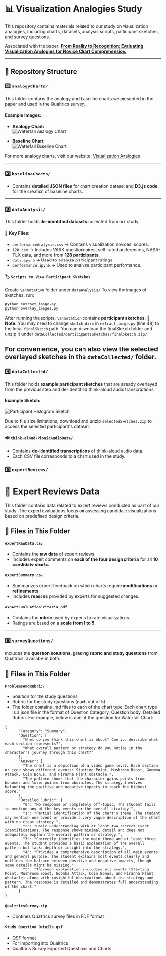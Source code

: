 # 📊 Visualization Analogies Study

This repository contains materials related to our study on visualization analogies, including charts, datasets, analysis scripts, participant sketches, and survey questions.

Associated with the paper: [**From Reality to Recognition: Evaluating Visualization Analogies for Novice Chart Comprehension.**](https://osf.io/preprints/osf/up6e5_v1)

---

## 📁 Repository Structure

### 1️⃣ `analogyCharts/`
This folder contains the analogy and baseline charts we presented in the paper and used in the Qualtrics survey.

#### Example Images:
- **Analogy Chart:**  
  ![Waterfall Analogy Chart](https://github.com/hivelabuoft/AnalogyVis/blob/main/analogyCharts/Waterfall/WaterfallA.png?raw=true)

- **Baseline Chart:**  
  ![Waterfall Baseline Chart](https://github.com/hivelabuoft/AnalogyVis/blob/main/analogyCharts/Waterfall/WaterfallB.png?raw=true)

For more analogy charts, visit our website: [Visualization Analogies](https://visanalogy.github.io/visualization-analogies/)

---

### 2️⃣ `baselineCharts/`
- Contains **detailed JSON files** for chart creation dataset and **D3.js code** for the creation of baseline charts.

---

### 3️⃣ `dataAnalysis/`
This folder holds **de-identified datasets** collected from our study.

#### 📌 Key Files:
- `performanceAnalysis.csv` → Contains visualization novices' scores.
- `128.csv` → Includes VARK questionnaires, self-rated preferences, NASA-TLX data, and more from **128 participants**.
- `data.ipynb` → Used to analyze participant ratings.
- `performance.ipynb` → Used to analyze participant performance.

#### 🏷️ `Scripts to View Participant Sketches`
Create `\annotation` folder under `dataAnalysis/`
To view the images of sketches, run:
```bash
python extract_image.py
python overlay_images.py
```
After running the scripts, `\annotation` contains **participant sketches**. 
📌 **Note:** You may need to change `sketch_dir=` in `extract_image.py` (line 48) to the local `finalSketch` path. You can download the finalSketch folder and unzip it under `dataCollected/participantsSketches/finalSketch.zip/`

For convenience, you can also view the selected overlayed sketches in the `dataCollected/` folder.
---

### 4️⃣ `dataCollected/`
This folder holds **example participant sketches** that are already overlayed from the previous step and de-identified think-aloud audio transcriptions.

#### Example Sketch:
![Participant Histogram Sketch](https://github.com/hivelabuoft/AnalogyVis/blob/main/dataAnalysis/R_2TpcU74aCOHhhfD_signature.png_analogy_composite.png?raw=true)

Due to file size limitations, download and unzip `selectedSketches.zip` to access the selected participant's dataset.

#### 🔊 `think-aloud/PhonicAudioData/`
- Contains **de-identified transcriptions** of think-aloud audio data.
- Each CSV file corresponds to a chart used in the study.



### 5️⃣ `expertReviews/`
# 📝 Expert Reviews Data

This folder contains data related to expert reviews conducted as part of our study. The expert evaluations focus on assessing candidate visualizations based on predefined design criteria.


## 📁 Files in This Folder

#### `expertRawData.csv`
- Contains the **raw data** of expert reviews.
- Includes expert comments on **each of the four design criteria** for all **10 candidate charts**.

#### `expertSummary.csv`
- Summarizes expert feedback on which charts require **modifications** or **refinements**.
- Includes **reasons** provided by experts for suggested changes.

#### `expertEvaluationCriteria.pdf`
- Contains the **rubric** used by experts to rate visualizations.
- Ratings are based on a **scale from 1 to 5**.

---

### 6️⃣ `surveyQuestions/`
Includes the **question solutions, grading rubric and study questions** from Qualtrics, available in both:

## 📁 Files in This Folder

#### `ProblemsAndRubric/`
- Solution for the study questions
- Rubric for the study questions (each out of 5)
- The folder contains .md files to each of the chart type. Each chart type is a json file in the format of Question Category, Question body, Detailed Rubric. 
For example, below is one of the question for Waterfall Chart: 
```
{
      "Category": "Summary",
      "Question": [
        "What do you think this chart is about? Can you describe what each section represents?",
        "What overall pattern or strategy do you notice in the character's journey through this chart?"
      ],
      "Answer": [
        "The chart is a depiction of a video game level. Each section or icon shows different events: Starting Point, Mushroom Boost, Goomba Attack, Coin Bonus, and Piranha Plant obstacle.",
        "The pattern shows that the character gains points from bonuses and loses points from obstacles. The strategy involves balancing the positive and negative impacts to reach the highest score."
      ],
      "Detailed Rubric": {
        "0": "No response or completely off-topic. The student fails to mention any of the key events or the overall strategy.",
        "1": "Partial identification of the chart's theme. The student may mention one event or provide a very vague description of the chart with no clear strategy.",
        "2": "Basic understanding with at least two correct event identifications. The response shows minimal detail and does not adequately explain the overall pattern or strategy.",
        "3": "Correctly identifies the main theme and at least three events. The student provides a basic explanation of the overall pattern but lacks depth or insight into the strategy.",
        "4": "Provides a comprehensive description of all main events and general purpose. The student explains most events clearly and outlines the balance between positive and negative impacts, though some details might be missing.",
        "5": "Thorough explanation including all events (Starting Point, Mushroom Boost, Goomba Attack, Coin Bonus, and Piranha Plant obstacle) along with insightful observations about the strategy and pattern. The response is detailed and demonstrates full understanding of the chart."
      }
}
```

#### `QualtricsSurvey.zip`
- Contines Qualtrics survey files in PDF format

#### `Study Question Details.qsf`
- QSF format
- For importing into Qualtrics
- Qualtrics Survey Exported Questions and Charts



